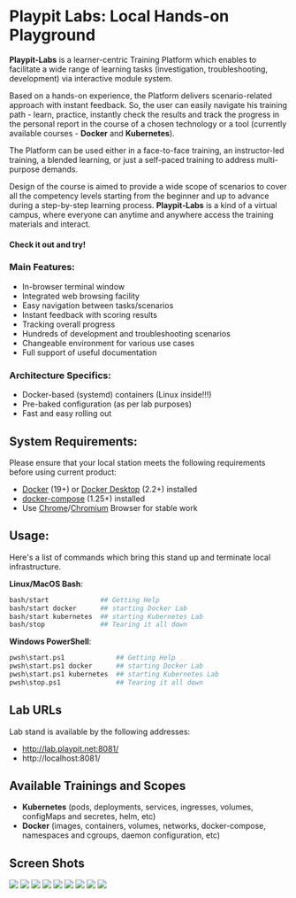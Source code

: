 # Playpit Labs: Local Hands-on Playground

**Playpit-Labs** is a learner-centric Training Platform which enables to facilitate a wide range of learning tasks (investigation, troubleshooting, development) via interactive module system. 

Based on a hands-on experience, the Platform delivers scenario-related approach with instant feedback. So, the user can easily navigate his training path - learn, practice, instantly check the results and track the progress in the personal report in the course of a chosen technology or a tool (currently available courses - __Docker__ and __Kubernetes__).

The Platform can be used either in a face-to-face training, an instructor-led training, a blended learning, or just a self-paced training to address multi-purpose demands.

Design of the course is aimed to provide a wide scope of scenarios to cover all the competency levels starting from the beginner and up to advance during a step-by-step learning process. **Playpit-Labs** is a kind of a virtual campus, where everyone can anytime and anywhere access the training materials and interact. 

#### Check it out and try!

### Main Features:
- In-browser terminal window
- Integrated web browsing facility
- Easy navigation between tasks/scenarios
- Instant feedback with scoring results
- Tracking overall progress
- Hundreds of development and troubleshooting scenarios
- Changeable environment for various use cases
- Full support of useful documentation

### Architecture Specifics:
- Docker-based (systemd) containers (Linux inside!!!)
- Pre-baked configuration (as per lab purposes)
- Fast and easy rolling out

## System Requirements:
Please ensure that your local station meets the following requirements before using current product:

- [Docker](https://docs.docker.com/install/) (19+) or [Docker Desktop](https://www.docker.com/products/docker-desktop) (2.2+) installed 
- [docker-compose](https://docs.docker.com/compose/install/) (1.25+) installed
- Use [Chrome](https://www.google.com/chrome/?brand=CHBD&gclid=EAIaIQobChMIkqeL5LeB6AIVDPlRCh0AhA73EAAYASABEgKGvfD_BwE&gclsrc=aw.ds)/[Chromium](https://www.chromium.org/getting-involved/download-chromium) Browser for stable work

## Usage:

Here's a list of commands which bring this stand up and terminate local infrastructure.

**Linux/MacOS Bash**:
```sh
bash/start             ## Getting Help
bash/start docker      ## starting Docker Lab
bash/start kubernetes  ## starting Kubernetes Lab
bash/stop              ## Tearing it all down
```

**Windows PowerShell**:
```sh
pwsh\start.ps1             ## Getting Help
pwsh\start.ps1 docker      ## starting Docker Lab
pwsh\start.ps1 kubernetes  ## starting Kubernetes Lab
pwsh\stop.ps1              ## Tearing it all down
```

## Lab URLs

Lab stand is available by the following addresses:
- http://lab.playpit.net:8081/
- http://localhost:8081/


## Available Trainings and Scopes
- **Kubernetes** (pods, deployments, services, ingresses, volumes, configMaps and secretes, helm, etc)
- **Docker** (images, containers, volumes, networks, docker-compose, namespaces and cgroups, daemon configuration, etc)

## Screen Shots
![](https://playpit-labs-assets.s3-eu-west-1.amazonaws.com/screenshots/login-window.png)
![](https://playpit-labs-assets.s3-eu-west-1.amazonaws.com/screenshots/module-start.png)
![](https://playpit-labs-assets.s3-eu-west-1.amazonaws.com/screenshots/loading.png)
![](https://playpit-labs-assets.s3-eu-west-1.amazonaws.com/screenshots/success-window.png)
![](https://playpit-labs-assets.s3-eu-west-1.amazonaws.com/screenshots/failure-window.png)
![](https://playpit-labs-assets.s3-eu-west-1.amazonaws.com/screenshots/sample-quiz-1.png)
![](https://playpit-labs-assets.s3-eu-west-1.amazonaws.com/screenshots/allgood.png)
![](https://playpit-labs-assets.s3-eu-west-1.amazonaws.com/screenshots/progress.png)
![](https://playpit-labs-assets.s3-eu-west-1.amazonaws.com/screenshots/closed.png)
